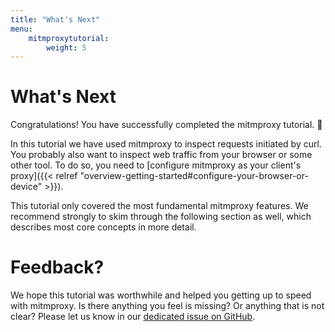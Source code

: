 ```yaml
---
title: "What's Next"
menu:
    mitmproxytutorial:
        weight: 5
---
```


# What's Next

Congratulations! You have successfully completed the mitmproxy tutorial. 🎉

In this tutorial we have used mitmproxy to inspect requests initiated by curl.
You probably also want to inspect web traffic from your browser or some other tool.
To do so, you need to [configure mitmproxy as your client's proxy]({{< relref "overview-getting-started#configure-your-browser-or-device" >}}).

This tutorial only covered the most fundamental mitmproxy features. We recommend strongly to skim through the following
section as well, which describes most core concepts in more detail.

# Feedback?

We hope this tutorial was worthwhile and helped you getting up to speed with mitmproxy.
Is there anything you feel is missing? Or anything that is not clear? Please let us know in our <a href="https://github.com/mitmproxy/mitmproxy/issues/3142" target="_blank"> dedicated issue on GitHub</a>.
